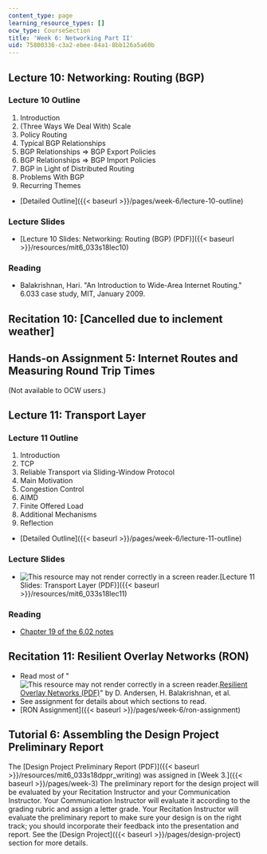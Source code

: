 ```yaml
---
content_type: page
learning_resource_types: []
ocw_type: CourseSection
title: 'Week 6: Networking Part II'
uid: 75800336-c3a2-ebee-84a1-8bb126a5a60b
---
```


Lecture 10: Networking: Routing (BGP)
-------------------------------------

### Lecture 10 Outline

1.  Introduction
2.  (Three Ways We Deal With) Scale
3.  Policy Routing
4.  Typical BGP Relationships
5.  BGP Relationships => BGP Export Policies
6.  BGP Relationships => BGP Import Policies
7.  BGP in Light of Distributed Routing
8.  Problems With BGP
9.  Recurring Themes

*   [Detailed Outline]({{< baseurl >}}/pages/week-6/lecture-10-outline)

### Lecture Slides

*   [Lecture 10 Slides: Networking: Routing (BGP) (PDF)]({{< baseurl >}}/resources/mit6_033s18lec10)

### Reading

*   Balakrishnan, Hari. "An Introduction to Wide-Area Internet Routing." 6.033 case study, MIT, January 2009. 

Recitation 10: \[Cancelled due to inclement weather\]
-----------------------------------------------------

Hands-on Assignment 5: Internet Routes and Measuring Round Trip Times
---------------------------------------------------------------------

(Not available to OCW users.)

Lecture 11: Transport Layer
---------------------------

### Lecture 11 Outline

1.  Introduction
2.  TCP
3.  Reliable Transport via Sliding-Window Protocol
4.  Main Motivation
5.  Congestion Control
6.  AIMD
7.  Finite Offered Load
8.  Additional Mechanisms
9.  Reflection

*   [Detailed Outline]({{< baseurl >}}/pages/week-6/lecture-11-outline)

### Lecture Slides

*   ![This resource may not render correctly in a screen reader.](/images/inacessible.gif)[Lecture 11 Slides: Transport Layer (PDF)]({{< baseurl >}}/resources/mit6_033s18lec11)

### Reading

*   [Chapter 19 of the 6.02 notes](/courses/6-02-introduction-to-eecs-ii-digital-communication-systems-fall-2012/pages/readings)

Recitation 11: Resilient Overlay Networks (RON)
-----------------------------------------------

*   Read most of "![This resource may not render correctly in a screen reader.](/images/inacessible.gif)[Resilient Overlay Networks (PDF)](http://nms.lcs.mit.edu/papers/ron-sosp2001.pdf)" by D. Andersen, H. Balakrishnan, et al.
*   See assignment for details about which sections to read.
*   [RON Assignment]({{< baseurl >}}/pages/week-6/ron-assignment)

Tutorial 6: Assembling the Design Project Preliminary Report
------------------------------------------------------------

The [Design Project Preliminary Report (PDF)]({{< baseurl >}}/resources/mit6_033s18dppr_writing) was assigned in [Week 3.]({{< baseurl >}}/pages/week-3) The preliminary report for the design project will be evaluated by your Recitation Instructor and your Communication Instructor. Your Communication Instructor will evaluate it according to the grading rubric and assign a letter grade. Your Recitation Instructor will evaluate the preliminary report to make sure your design is on the right track; you should incorporate their feedback into the presentation and report. See the [Design Project]({{< baseurl >}}/pages/design-project) section for more details.